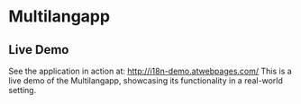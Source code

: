 # Multilangapp

## Live Demo
See the application in action at: http://i18n-demo.atwebpages.com/
This is a live demo of the Multilangapp, showcasing its functionality in a real-world setting.
